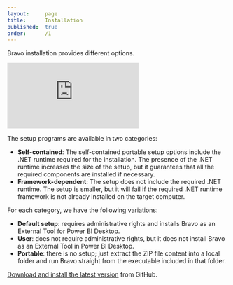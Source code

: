 ```yaml
---
layout:     page
title:      Installation
published:  true
order:      /1
---
```


Bravo installation provides different options.

<div class="video-container">
    <iframe src="https://player.vimeo.com/video/763673561" frameborder="0" allow="autoplay; fullscreen; picture-in-picture" allowfullscreen></iframe>
</div>

The setup programs are available in two categories:
- **Self-contained**: The self-contained portable setup options include the .NET runtime required for the installation. The presence of the .NET runtime increases the size of the setup, but it guarantees that all the required components are installed if necessary.
- **Framework-dependent**: The setup does not include the required .NET runtime. The setup is smaller, but it will fail if the required .NET runtime framework is not already installed on the target computer.

For each category, we have the following variations:
- **Default setup**: requires administrative rights and installs Bravo as an External Tool for Power BI Desktop.
- **User**: does not require administrative rights, but it does not install Bravo as an External Tool in Power BI Desktop.
- **Portable**: there is no setup; just extract the ZIP file content into a local folder and run Bravo straight from the executable included in that folder.

[Download and install the latest version](https://github.com/sql-bi/Bravo/releases/latest) from GitHub.